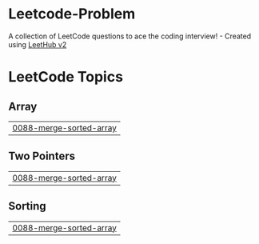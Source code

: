 # Leetcode-Problem
A collection of LeetCode questions to ace the coding interview! - Created using [LeetHub v2](https://github.com/arunbhardwaj/LeetHub-2.0)

<!---LeetCode Topics Start-->
# LeetCode Topics
## Array
|  |
| ------- |
| [0088-merge-sorted-array](https://github.com/MUHAMMEDSHAHIL07/Leetcode-Problem/tree/master/0088-merge-sorted-array) |
## Two Pointers
|  |
| ------- |
| [0088-merge-sorted-array](https://github.com/MUHAMMEDSHAHIL07/Leetcode-Problem/tree/master/0088-merge-sorted-array) |
## Sorting
|  |
| ------- |
| [0088-merge-sorted-array](https://github.com/MUHAMMEDSHAHIL07/Leetcode-Problem/tree/master/0088-merge-sorted-array) |
<!---LeetCode Topics End-->